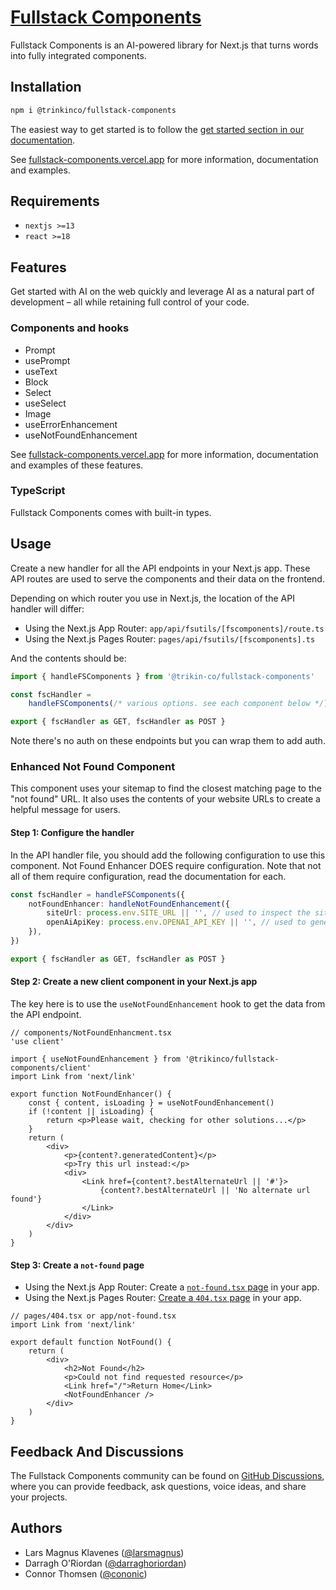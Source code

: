 # [Fullstack Components](https://fullstack-components.vercel.app)

Fullstack Components is an AI-powered library for Next.js that turns words into fully integrated components.

## Installation

```sh
npm i @trinkinco/fullstack-components
```

The easiest way to get started is to follow the [get started section in our documentation](https://fullstack-components.vercel.app/docs/get-started).

See [fullstack-components.vercel.app](https://fullstack-components.vercel.app) for more information, documentation and examples.

## Requirements

- `nextjs >=13`
- `react >=18`

## Features

Get started with AI on the web quickly and leverage AI as a natural part of development – all while retaining full control of your code.

### Components and hooks

- Prompt
- usePrompt
- useText
- Block
- Select
- useSelect
- Image
- useErrorEnhancement
- useNotFoundEnhancement

See [fullstack-components.vercel.app](https://fullstack-components.vercel.app) for more information, documentation and examples of these features.

### TypeScript

Fullstack Components comes with built-in types.

## Usage

Create a new handler for all the API endpoints in your Next.js app. These API routes are used to serve the components and their data on the frontend.

Depending on which router you use in Next.js, the location of the API handler will differ:

- Using the Next.js App Router: `app/api/fsutils/[fscomponents]/route.ts`
- Using the Next.js Pages Router: `pages/api/fsutils/[fscomponents].ts`

And the contents should be:

```ts
import { handleFSComponents } from '@trikin-co/fullstack-components'

const fscHandler =
	handleFSComponents(/* various options. see each component below */)

export { fscHandler as GET, fscHandler as POST }
```

Note there's no auth on these endpoints but you can wrap them to add auth.

### Enhanced Not Found Component

This component uses your sitemap to find the closest matching page to the "not found" URL. It also uses the contents of your website URLs to create a helpful message for users.

#### Step 1: Configure the handler

In the API handler file, you should add the following configuration to use this component.
Not Found Enhancer DOES require configuration.
Note that not all of them require configuration, read the documentation for each.

```ts
const fscHandler = handleFSComponents({
	notFoundEnhancer: handleNotFoundEnhancement({
		siteUrl: process.env.SITE_URL || '', // used to inspect the sitemap
		openAiApiKey: process.env.OPENAI_API_KEY || '', // used to generate the contents
	}),
})

export { fscHandler as GET, fscHandler as POST }
```

#### Step 2: Create a new client component in your Next.js app

The key here is to use the `useNotFoundEnhancement` hook to get the data from the API endpoint.

```tsx
// components/NotFoundEnhancment.tsx
'use client'

import { useNotFoundEnhancement } from '@trikinco/fullstack-components/client'
import Link from 'next/link'

export function NotFoundEnhancer() {
	const { content, isLoading } = useNotFoundEnhancement()
	if (!content || isLoading) {
		return <p>Please wait, checking for other solutions...</p>
	}
	return (
		<div>
			<p>{content?.generatedContent}</p>
			<p>Try this url instead:</p>
			<div>
				<Link href={content?.bestAlternateUrl || '#'}>
					{content?.bestAlternateUrl || 'No alternate url found'}
				</Link>
			</div>
		</div>
	)
}
```

#### Step 3: Create a `not-found` page

- Using the Next.js App Router: Create a [`not-found.tsx` page](https://nextjs.org/docs/app/api-reference/file-conventions/not-found) in your app.
- Using the Next.js Pages Router: [Create a `404.tsx` page](https://nextjs.org/docs/pages/building-your-application/routing/custom-error#404-page) in your app.

```tsx
// pages/404.tsx or app/not-found.tsx
import Link from 'next/link'

export default function NotFound() {
	return (
		<div>
			<h2>Not Found</h2>
			<p>Could not find requested resource</p>
			<Link href="/">Return Home</Link>
			<NotFoundEnhancer />
		</div>
	)
}
```

## Feedback And Discussions

The Fullstack Components community can be found on [GitHub Discussions](https://github.com/trikinco/fullstack-components/discussions), where you can provide feedback, ask questions, voice ideas, and share your projects.

## Authors

- Lars Magnus Klavenes ([@larsmagnus](https://github.com/larsmagnus))
- Darragh O'Riordan ([@darraghoriordan](https://github.com/darraghoriordan))
- Connor Thomsen ([@cononic](https://github.com/CONONIC))
